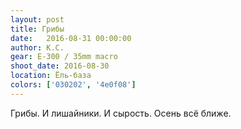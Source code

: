 ```yaml
---
layout: post
title: Грибы
date:   2016-08-31 00:00:00
author: К.С.
gear: E-300 / 35mm macro
shoot_date: 2016-08-30
location: Ёль-база
colors: ['030202', '4e0f08']
---
```


Грибы. И лишайники. И сырость. Осень всё ближе.
